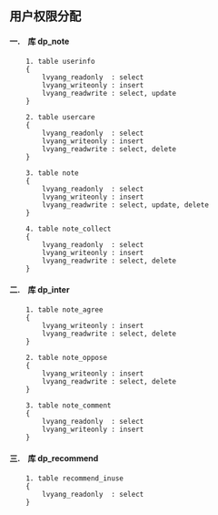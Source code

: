 ## 用户权限分配 ##


#### 一.　库 dp_note ####

        1. table userinfo
        {
            lvyang_readonly  : select
            lvyang_writeonly : insert
            lvyang_readwrite : select, update
        }
        
        2. table usercare
        {
            lvyang_readonly  : select
            lvyang_writeonly : insert
            lvyang_readwrite : select, delete
        }
        
        3. table note
        {
            lvyang_readonly  : select
            lvyang_writeonly : insert
            lvyang_readwrite : select, update, delete
        }
        
        4. table note_collect
        {
            lvyang_readonly  : select
            lvyang_writeonly : insert
            lvyang_readwrite : select, delete
        }


#### 二.　库 dp_inter ####

        1. table note_agree
        {
            lvyang_writeonly : insert
            lvyang_readwrite : select, delete
        }
        
        2. table note_oppose
        {
            lvyang_writeonly : insert
            lvyang_readwrite : select, delete
        }
        
        3. table note_comment
        {
            lvyang_readonly  : select
            lvyang_writeonly : insert
        }


#### 三.　库 dp_recommend ####

        1. table recommend_inuse
        {
            lvyang_readonly  : select
        }
